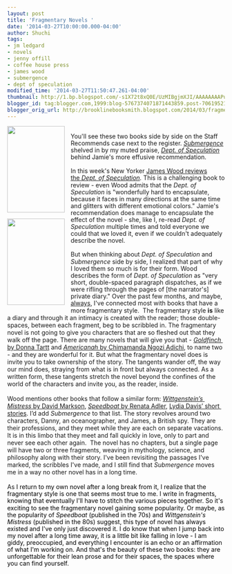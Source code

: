 ```yaml
---
layout: post
title: 'Fragmentary Novels '
date: '2014-03-27T10:00:00.000-04:00'
author: Shuchi
tags:
- jm ledgard
- novels
- jenny offill
- coffee house press
- james wood
- submergence
- dept of speculation
modified_time: '2014-03-27T11:50:47.261-04:00'
thumbnail: http://1.bp.blogspot.com/-s1X72t8xQ0E/UzMIBgjmXJI/AAAAAAAAPuk/2DMjVYIImv0/s72-c/dept_of_spec_cover.jpg
blogger_id: tag:blogger.com,1999:blog-5767374071871443859.post-7061952125018710433
blogger_orig_url: http://brooklinebooksmith.blogspot.com/2014/03/fragmentary-novels.html
---
```


<div dir="ltr" style="text-align: left;" trbidi="on"><div dir="ltr" style="line-height: 1.15; margin-bottom: 0pt; margin-top: 0pt;"><div class="separator" style="clear: both; text-align: center;"><a href="http://1.bp.blogspot.com/-s1X72t8xQ0E/UzMIBgjmXJI/AAAAAAAAPuk/2DMjVYIImv0/s1600/dept_of_spec_cover.jpg" imageanchor="1" style="clear: left; float: left; margin-bottom: 1em; margin-right: 1em;"><img border="0" src="http://1.bp.blogspot.com/-s1X72t8xQ0E/UzMIBgjmXJI/AAAAAAAAPuk/2DMjVYIImv0/s1600/dept_of_spec_cover.jpg" height="200" width="133" /></a></div><br /><span style="font-family: inherit; line-height: 1.15; white-space: pre-wrap;">You'll see these two books side by side on the Staff Recommends case next to the register. </span><i style="font-family: inherit; line-height: 1.15; white-space: pre-wrap;"><a href="http://www.brooklinebooksmith-shop.com/book/9781566893190" target="_blank">Submergence</a> </i><span style="font-family: inherit; line-height: 1.15; white-space: pre-wrap;">shelved in by my muted praise, </span><i style="font-family: inherit; line-height: 1.15; white-space: pre-wrap;"><a href="http://www.brooklinebooksmith-shop.com/book/%5Bmodel%5D-423" target="_blank">Dept. of Speculation</a></i><span style="font-family: inherit; line-height: 1.15; white-space: pre-wrap;"> behind Jamie's more effusive recommendation.&nbsp;</span></div><div dir="ltr" style="margin-bottom: 0pt; margin-top: 0pt;"><div style="line-height: 1.15;"><a href="http://1.bp.blogspot.com/-OXa3zLgl5Mo/UzMIHgtt4-I/AAAAAAAAPus/LjH8sQE6oFI/s1600/Submergence.jpg" imageanchor="1" style="clear: left; float: left; margin-bottom: 1em; margin-right: 1em;"><span style="color: black;"><img border="0" src="http://1.bp.blogspot.com/-OXa3zLgl5Mo/UzMIHgtt4-I/AAAAAAAAPus/LjH8sQE6oFI/s1600/Submergence.jpg" height="200" width="133" /></span></a><span style="line-height: 1.15;"><span style="font-family: inherit;"><br /></span></span><span style="font-family: inherit;"><span style="line-height: 1.15;">In this week's New Yorker <a href="http://www.newyorker.com/arts/critics/books/2014/03/31/140331crbo_books_wood" target="_blank">James Wood reviews the&nbsp;</a><i><a href="http://www.newyorker.com/arts/critics/books/2014/03/31/140331crbo_books_wood" target="_blank">Dept. of Speculation</a>. </i>This is a challenging book to review - even</span><span style="line-height: 1.15; vertical-align: baseline; white-space: pre-wrap;"> Wood admits that the <i>Dept. of Speculation</i> is "wonderfully hard to encapsulate, because it faces in many directions at the same time and glitters with different emotional colors." Jamie's recommendation does manage to encapsulate the effect of the novel - she, like I, re-read</span><span style="line-height: 1.15; vertical-align: baseline; white-space: pre-wrap;"><i> Dept. of Speculation</i></span><span style="line-height: 1.15; vertical-align: baseline; white-space: pre-wrap;"> multiple times and told everyone we could that we loved it, even if we couldn't adequately describe the novel.</span></span><br /><span style="line-height: 1.15;"><span style="font-family: inherit;"><br /></span></span><span style="font-family: inherit;"><span style="line-height: 1.15;">But when thinking about <i>Dept. of Speculation</i> and <i>Submergence</i>&nbsp;side by side, I realized that part of why I loved them so much is for their form. Wood describes the form of <i>Dept. of Speculation</i> as "very short, double-spaced&nbsp;</span><span style="line-height: 1.15; white-space: pre-wrap;">paragraph dispatches, as if we were rifling through the pages of [the narrator's] private diary." </span><span style="line-height: 1.15;">Over the past few months, and maybe, </span><a href="http://brooklinebooksmith-shop.com/shuchi" style="line-height: 1.15;" target="_blank">always</a>,<span style="line-height: 1.15;">&nbsp;I've connected most with books that have a more fragmentary style.&nbsp;</span><span style="line-height: 1.15; vertical-align: baseline; white-space: pre-wrap;"><span style="line-height: normal;"> The fragmentary style <b>is</b> like a diary and through it an intimacy is created with the reader; those double-spaces, between each fragment, beg to be scribbled in. </span></span><span style="line-height: normal; white-space: pre-wrap;">The fragmentary novel is not going to give you characters that are so fleshed out that they walk off the page. There are many novels that will give you that - </span><a href="http://www.brooklinebooksmith-shop.com/book/9780316055437" target="_blank"><i style="line-height: normal; white-space: pre-wrap;">Goldfinch </i><span style="line-height: normal; white-space: pre-wrap;">by Donna Tartt</span></a><span style="line-height: normal; white-space: pre-wrap;"> and </span><a href="http://www.brooklinebooksmith-shop.com/book/%5Bmodel%5D-755" target="_blank"><i style="line-height: normal; white-space: pre-wrap;">Americanah </i><span style="line-height: normal; white-space: pre-wrap;">by Chimamanda Ngozi Adichi</span></a><span style="line-height: normal; white-space: pre-wrap;">, to name two - and they are wonderful for it. But what the fragmentary novel does is invite you to take ownership of the story. The tangents wander off, the way our mind does, straying from what is in front but always connected. As a written form, these tangents stretch the novel beyond the confines of the world of the characters and invite you, as the reader, inside. </span></span></div></div><div dir="ltr" style="line-height: 1.15; margin-bottom: 0pt; margin-top: 0pt;"><span style="font-family: inherit; line-height: normal; vertical-align: baseline; white-space: pre-wrap;"><br /></span><span style="font-family: inherit;"><span style="line-height: normal; vertical-align: baseline; white-space: pre-wrap;">Wood mentions other books that follow a similar form: <a href="http://www.brooklinebooksmith-shop.com/book/9781564782113" target="_blank"><i>Wittgenstein’s Mistress</i> by David Markson</a>, <a href="http://www.brooklinebooksmith-shop.com/book/9781590176139" target="_blank"><i>Speedboat</i> by Renata Adler</a>, <a href="http://www.brooklinebooksmith-shop.com/book/9780374281731" target="_blank">Lydia Davis’ short stories</a>. I’d add&nbsp;</span><i style="line-height: normal;"><span style="white-space: pre-wrap;">S</span><span style="white-space: pre-wrap;">ubmergence</span></i><span style="line-height: normal; white-space: pre-wrap;"> to that list. The story revolves around two characters, Danny, an oceanographer, and James, a British spy. They are their professions, and they meet while they are each on separate vacations. It is in this limbo that they meet and fall quickly in love, only to part and never see each other again.  The novel has no chapters, but a single page will have two or three fragments, weaving in mythology, science, and philosophy along with their story. I've been revisiting the passages I've marked, the scribbles I've made, and I still find that <i>Submergence </i>moves me in a way no other novel has in a long time. &nbsp;</span></span><br /><span style="font-family: inherit;"><span style="line-height: normal; white-space: pre-wrap;"><br /></span></span><span style="font-family: inherit;"><span style="line-height: normal; white-space: pre-wrap;">As</span></span><span style="color: black; font-family: inherit; line-height: 1.15; vertical-align: baseline; white-space: pre-wrap;"> I return to my own novel after a long break from it, I realize that the fragmentary style is one that seems most true to me.&nbsp;I write in fragments, knowing that eventually I'll have to stitch the various pieces together. So it's exciting to see the fragmentary novel gaining some popularity. Or maybe, as the popularity of </span><span style="color: black; font-family: inherit; line-height: 1.15; vertical-align: baseline; white-space: pre-wrap;"><i>Speedboat</i></span><span style="color: black; font-family: inherit; line-height: 1.15; vertical-align: baseline; white-space: pre-wrap;"> (published in the 70s) and </span><span style="color: black; font-family: inherit; line-height: 1.15; vertical-align: baseline; white-space: pre-wrap;"><i>Wittgenstein's Mistress</i></span><span style="color: black; font-family: inherit; line-height: 1.15; vertical-align: baseline; white-space: pre-wrap;"> (published in the 80s) suggest, this type of novel has always existed and I've only just discovered it. I do know that when I jump back into my novel after a long time away, it is a little bit like falling in love - I am giddy, preoccupied, and everything I encounter is an echo or an affirmation of what I'm working on. And that's the beauty of these two books: they are unforgettable for their lean prose and for their spaces, the spaces where you can find yourself. </span><br /><span style="font-family: inherit; vertical-align: baseline; white-space: pre-wrap;"> </span></div></div>